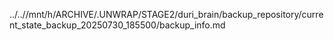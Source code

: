 ../..//mnt/h/ARCHIVE/.UNWRAP/STAGE2/duri_brain/backup_repository/current_state_backup_20250730_185500/backup_info.md
